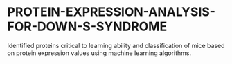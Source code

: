 # PROTEIN-EXPRESSION-ANALYSIS-FOR-DOWN-S-SYNDROME
Identified proteins critical to learning ability and classification of mice based on protein expression values using machine learning algorithms.
